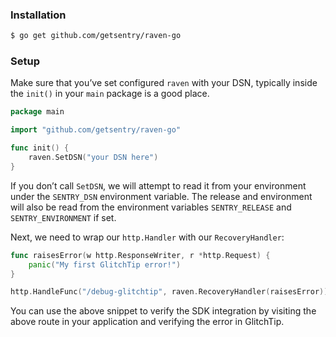 ### Installation

```bash
$ go get github.com/getsentry/raven-go
```

### Setup

Make sure that you’ve set configured `raven` with your DSN, typically inside the `init()` in your `main` package is a good place.

```go
package main

import "github.com/getsentry/raven-go"

func init() {
	raven.SetDSN("your DSN here")
}
```

If you don’t call `SetDSN`, we will attempt to read it from your environment under the `SENTRY_DSN` environment variable. The release and environment will also be read from the environment variables `SENTRY_RELEASE` and `SENTRY_ENVIRONMENT` if set.

Next, we need to wrap our `http.Handler` with our `RecoveryHandler`:

```go
func raisesError(w http.ResponseWriter, r *http.Request) {
	panic("My first GlitchTip error!")
}

http.HandleFunc("/debug-glitchtip", raven.RecoveryHandler(raisesError))
```

You can use the above snippet to verify the SDK integration by visiting the above route in your application and verifying the error in GlitchTip.
